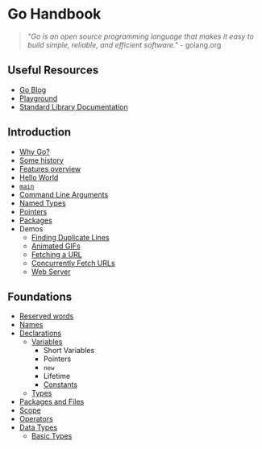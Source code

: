 # Go Handbook

> *"Go is an open source programming language that makes it easy to build simple, reliable, and efficient software."* - golang.org

## Useful Resources

* [Go Blog](https://blog.golang.org/)
* [Playground](https://play.golang.org)
* [Standard Library Documentation](https://golang.org/pkg)

## Introduction

* [Why Go?](intro/why)
* [Some history](intro/history)
* [Features overview](intro/features)
* [Hello World](intro/hello)
* [`main`](intro/main)
* [Command Line Arguments](demos/intro/args)
* [Named Types](intro/named-types)
* [Pointers](intro/pointers)
* [Packages](intro/packages)
* Demos
  * [Finding Duplicate Lines](demos/intro/finding-duplicate-lines)
  * [Animated GIFs](demos/intro/gifs)
  * [Fetching a URL](demos/intro/fetching-url)
  * [Concurrently Fetch URLs](demos/intro/concurrent-fetch)
  * [Web Server](demos/intro/web-server)

## Foundations

* [Reserved words](foundations/keywords)
* [Names](foundations/names)
* [Declarations](foundations/declarations)
  * [Variables](foundations/declarations/variables)
    * Short Variables
    * Pointers
    * `new`
    * Lifetime
    * [Constants](foundations/declarations/constants)
  * [Types](foundations/declarations/types)
* [Packages and Files](foundations/packages)
* [Scope](foundations/scope)
* [Operators](foundations/operators)
* [Data Types](foundations/data-types)
  * [Basic Types](foundations/data-types/basic)
